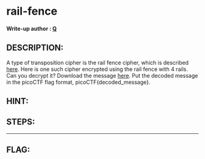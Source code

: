 # rail-fence
#### Write-up author : [Q](https://github.com/tkxldk)
## DESCRIPTION:
A type of transposition cipher is the rail fence cipher, which is described [here](https://en.wikipedia.org/wiki/Rail_fence_cipher). 
Here is one such cipher encrypted using the rail fence with 4 rails. Can you decrypt it?
Download the message [here]().
Put the decoded message in the picoCTF flag format, picoCTF{decoded_message}.
## HINT:


## STEPS:


---


## FLAG:
```

```
